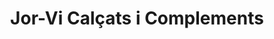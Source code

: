 ---
title: "Jor-Vi Calçats i Complements"
url: /lleida/jor-vi-calcats-i-complements/
shop: Schuhe
---